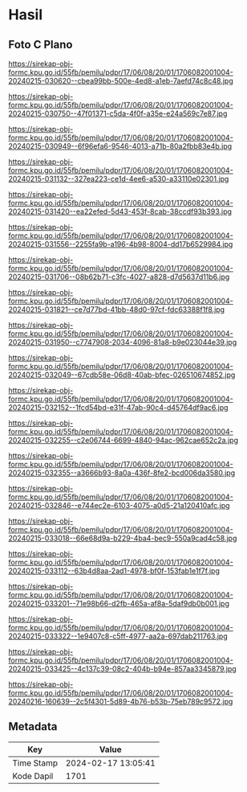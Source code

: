 # Hasil

## Foto C Plano

https://sirekap-obj-formc.kpu.go.id/55fb/pemilu/pdpr/17/06/08/20/01/1706082001004-20240215-030620--cbea99bb-500e-4ed8-a1eb-7aefd74c8c48.jpg

https://sirekap-obj-formc.kpu.go.id/55fb/pemilu/pdpr/17/06/08/20/01/1706082001004-20240215-030750--47f01371-c5da-4f0f-a35e-e24a569c7e87.jpg

https://sirekap-obj-formc.kpu.go.id/55fb/pemilu/pdpr/17/06/08/20/01/1706082001004-20240215-030949--6f96efa6-9546-4013-a71b-80a2fbb83e4b.jpg

https://sirekap-obj-formc.kpu.go.id/55fb/pemilu/pdpr/17/06/08/20/01/1706082001004-20240215-031132--327ea223-ce1d-4ee6-a530-a33110e02301.jpg

https://sirekap-obj-formc.kpu.go.id/55fb/pemilu/pdpr/17/06/08/20/01/1706082001004-20240215-031420--ea22efed-5d43-453f-8cab-38ccdf93b393.jpg

https://sirekap-obj-formc.kpu.go.id/55fb/pemilu/pdpr/17/06/08/20/01/1706082001004-20240215-031556--2255fa9b-a196-4b98-8004-dd17b6529984.jpg

https://sirekap-obj-formc.kpu.go.id/55fb/pemilu/pdpr/17/06/08/20/01/1706082001004-20240215-031706--08b62b71-c3fc-4027-a828-d7d5637d11b6.jpg

https://sirekap-obj-formc.kpu.go.id/55fb/pemilu/pdpr/17/06/08/20/01/1706082001004-20240215-031821--ce7d77bd-41bb-48d0-97cf-fdc63388f1f8.jpg

https://sirekap-obj-formc.kpu.go.id/55fb/pemilu/pdpr/17/06/08/20/01/1706082001004-20240215-031950--c7747908-2034-4096-81a8-b9e023044e39.jpg

https://sirekap-obj-formc.kpu.go.id/55fb/pemilu/pdpr/17/06/08/20/01/1706082001004-20240215-032049--67cdb58e-06d8-40ab-bfec-026510674852.jpg

https://sirekap-obj-formc.kpu.go.id/55fb/pemilu/pdpr/17/06/08/20/01/1706082001004-20240215-032152--1fcd54bd-e31f-47ab-90c4-d45764df9ac6.jpg

https://sirekap-obj-formc.kpu.go.id/55fb/pemilu/pdpr/17/06/08/20/01/1706082001004-20240215-032255--c2e06744-6699-4840-94ac-962cae652c2a.jpg

https://sirekap-obj-formc.kpu.go.id/55fb/pemilu/pdpr/17/06/08/20/01/1706082001004-20240215-032355--a3666b93-8a0a-436f-8fe2-bcd006da3580.jpg

https://sirekap-obj-formc.kpu.go.id/55fb/pemilu/pdpr/17/06/08/20/01/1706082001004-20240215-032846--e744ec2e-6103-4075-a0d5-21a120410afc.jpg

https://sirekap-obj-formc.kpu.go.id/55fb/pemilu/pdpr/17/06/08/20/01/1706082001004-20240215-033018--66e68d9a-b229-4ba4-bec9-550a9cad4c58.jpg

https://sirekap-obj-formc.kpu.go.id/55fb/pemilu/pdpr/17/06/08/20/01/1706082001004-20240215-033112--63b4d8aa-2ad1-4978-bf0f-153fab1e1f7f.jpg

https://sirekap-obj-formc.kpu.go.id/55fb/pemilu/pdpr/17/06/08/20/01/1706082001004-20240215-033201--71e98b66-d2fb-465a-af8a-5daf9db0b001.jpg

https://sirekap-obj-formc.kpu.go.id/55fb/pemilu/pdpr/17/06/08/20/01/1706082001004-20240215-033322--1e9407c8-c5ff-4977-aa2a-697dab211763.jpg

https://sirekap-obj-formc.kpu.go.id/55fb/pemilu/pdpr/17/06/08/20/01/1706082001004-20240215-033425--4c137c39-08c2-404b-b94e-857aa3345879.jpg

https://sirekap-obj-formc.kpu.go.id/55fb/pemilu/pdpr/17/06/08/20/01/1706082001004-20240216-160639--2c5f4301-5d89-4b76-b53b-75eb789c9572.jpg


## Metadata

| Key        | Value               |
| ---------- | ------------------- |
| Time Stamp | 2024-02-17 13:05:41 |
| Kode Dapil | 1701                |




